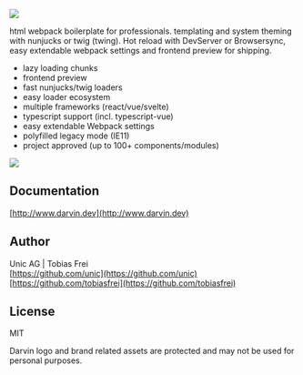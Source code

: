 ![](https://darvin.dev/darvin-boilerplate-logo-MIT_(c).svg)


html webpack boilerplate for professionals. templating and system theming with nunjucks or twig (twing). Hot reload with DevServer or Browsersync, easy extendable webpack settings and frontend preview for shipping.
 
+ lazy loading chunks
+ frontend preview
+ fast nunjucks/twig loaders
+ easy loader ecosystem
+ multiple frameworks (react/vue/svelte)
+ typescript support (incl. typescript-vue)
+ easy extendable Webpack settings
+ polyfilled legacy mode (IE11)
+ project approved (up to 100+ components/modules)
 
![](https://darvin.dev/darvin2-cli.gif)
 
 
## Documentation

[http://www.darvin.dev](http://www.darvin.dev)


## Author

Unic AG | Tobias Frei<br>
[https://github.com/unic](https://github.com/unic)<br>
[https://github.com/tobiasfrei](https://github.com/tobiasfrei)<br>


## License

MIT

Darvin logo and brand related assets are protected and may not be used for personal purposes.
